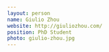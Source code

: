 ```yaml
---
layout: person
name: Giulio Zhou
website: http://giuliozhou.com/
position: PhD Student
photo: giulio-zhou.jpg
---
```

